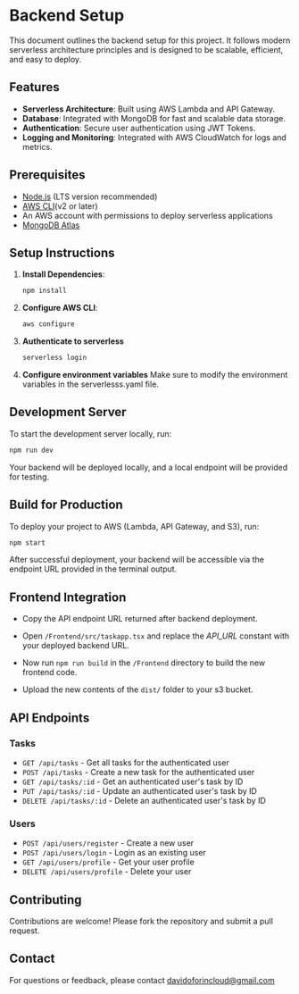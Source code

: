 # Backend Setup

This document outlines the backend setup for this project. It follows modern serverless architecture principles and is designed to be scalable, efficient, and easy to deploy.

## Features
- **Serverless Architecture**: Built using AWS Lambda and API Gateway.
- **Database**: Integrated with MongoDB for fast and scalable data storage.
- **Authentication**: Secure user authentication using JWT Tokens.
- **Logging and Monitoring**: Integrated with AWS CloudWatch for logs and metrics.


## Prerequisites
- [Node.js](https://nodejs.org/) (LTS version recommended)
- [AWS CLI](https://docs.aws.amazon.com/cli/latest/userguide/getting-started-install.html)(v2 or later)
- An AWS account with permissions to deploy serverless applications
- [MongoDB Atlas](https://www.mongodb.com/products/platform/atlas-database)

## Setup Instructions

1. **Install Dependencies**:
    ```bash
    npm install
    ```

2. **Configure AWS CLI**:
    ```bash
    aws configure
    ```
3. **Authenticate to serverless**
    ```bash
    serverless login
    ```
4. **Configure environment variables**
    Make sure to modify the environment variables in the serverlesss.yaml file.

## Development Server

To start the development server locally, run:
```bash
npm run dev
```
Your backend will be deployed locally, and a local endpoint will be provided for testing.

## Build for Production

To deploy your project to AWS (Lambda, API Gateway, and S3), run:
```bash
npm start
```
After successful deployment, your backend will be accessible via the endpoint URL provided in the terminal output.

## Frontend Integration
- Copy the API endpoint URL returned after backend deployment.

- Open `/Frontend/src/taskapp.tsx` and replace the *API_URL* constant with your deployed backend URL.

- Now run `npm run build` in the `/Frontend` directory to build the new frontend code.

- Upload the new contents of the `dist/` folder to your s3 bucket.

## API Endpoints

### Tasks

- `GET /api/tasks` - Get all tasks for the authenticated user
- `POST /api/tasks` - Create a new task for the authenticated user
- `GET /api/tasks/:id` - Get an authenticated user's task by ID
- `PUT /api/tasks/:id` - Update an authenticated user's task by ID
- `DELETE /api/tasks/:id` - Delete an authenticated user's task by ID

### Users

- `POST /api/users/register` - Create a new user
- `POST /api/users/login` - Login as an existing user
- `GET /api/users/profile` - Get your user profile
- `DELETE /api/users/profile` - Delete your user

## Contributing
Contributions are welcome! Please fork the repository and submit a pull request.

## Contact

For questions or feedback, please contact [davidoforincloud@gmail.com](mailto:davidoforincloud@gmail.com)
